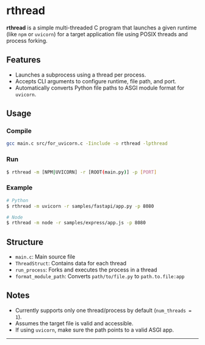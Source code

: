 # rthread

**rthread** is a simple multi-threaded C program that launches a given runtime (like `npm` or `uvicorn`) for a target application file using POSIX threads and process forking.

## Features

- Launches a subprocess using a thread per process.
- Accepts CLI arguments to configure runtime, file path, and port.
- Automatically converts Python file paths to ASGI module format for `uvicorn`.

## Usage

### Compile

```bash
gcc main.c src/for_uvicorn.c -Iinclude -o rthread -lpthread
```

### Run

```bash
$ rthread -m [NPM|UVICORN] -r [ROOT(main.py)] -p [PORT]
```

### Example

```bash
# Python
$ rthread -m uvicorn -r samples/fastapi/app.py -p 8080

# Node
$ rthread -m node -r samples/express/app.js -p 8080
```

## Structure

- `main.c`: Main source file
- `ThreadStruct`: Contains data for each thread
- `run_process`: Forks and executes the process in a thread
- `format_module_path`: Converts `path/to/file.py` to `path.to.file:app`

## Notes

- Currently supports only one thread/process by default (`num_threads = 1`).
- Assumes the target file is valid and accessible.
- If using `uvicorn`, make sure the path points to a valid ASGI app.

---
